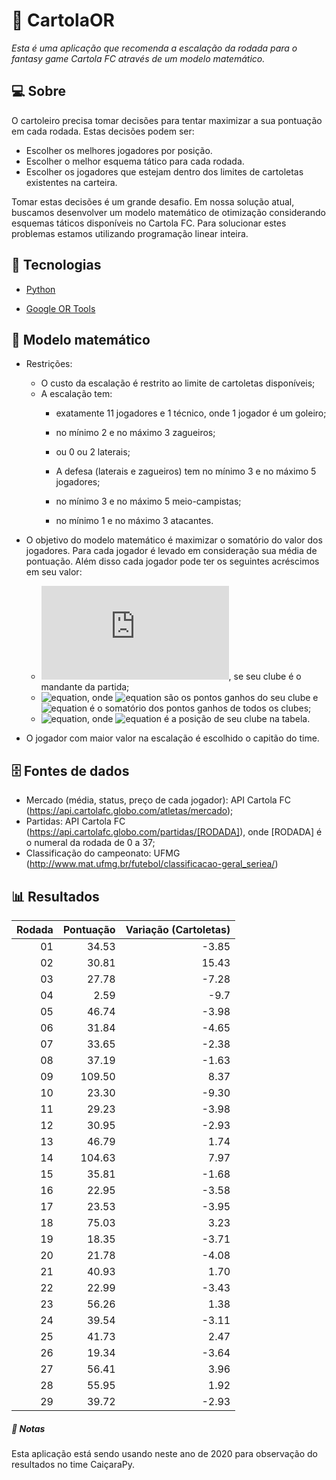 # :tophat: CartolaOR

_Esta é uma aplicação que recomenda a escalação da rodada para o fantasy game Cartola FC através de um modelo matemático._

## 💻 Sobre

O cartoleiro precisa tomar decisões para tentar maximizar a sua pontuação em cada rodada. Estas decisões podem ser:

  * Escolher os melhores jogadores por posição.
  * Escolher o melhor esquema tático para cada rodada.
  * Escolher os jogadores que estejam dentro dos limites de cartoletas existentes na carteira.

Tomar estas decisões é um grande desafio. Em nossa solução atual, buscamos desenvolver um modelo matemático de otimização considerando esquemas táticos disponíveis no Cartola FC. Para solucionar estes problemas estamos utilizando programação linear inteira.  

## 🚀 Tecnologias

*  [Python](https://www.python.org/)

*  [Google OR Tools](https://developers.google.com/optimization)

## :1234: Modelo matemático
* Restrições:
  * O custo da escalação é restrito ao limite de cartoletas disponíveis;

  - A escalação tem:
    - exatamente 11 jogadores e 1 técnico, onde 1 jogador é um goleiro;

    - no mínimo 2 e no máximo 3 zagueiros;

    - ou 0 ou 2 laterais;

    - A defesa (laterais e zagueiros) tem no mínimo 3 e no máximo 5 jogadores;

    - no mínimo 3 e no máximo 5 meio-campistas;

    - no mínimo 1 e no máximo 3 atacantes.

* O objetivo do modelo matemático é maximizar o somatório do valor dos jogadores. Para cada jogador é levado em consideração sua média de pontuação. Além disso cada jogador pode ter os seguintes acréscimos em seu valor:
  - ![equation](https://latex.codecogs.com/gif.latex?1), se seu clube é o mandante da partida;
  - ![equation](https://latex.codecogs.com/gif.latex?\frac{PG_{clube}}{P_{total}}), onde ![equation](https://latex.codecogs.com/gif.latex?PG_{clube}) são os pontos ganhos do seu clube e ![equation](https://latex.codecogs.com/gif.latex?P_{total}) é o somatório dos pontos ganhos de todos os clubes;
  - ![equation](https://latex.codecogs.com/gif.latex?2-\frac{Pos_{clube}}{10}), onde ![equation](https://latex.codecogs.com/gif.latex?Pos_{clube}) é a posição de seu clube na tabela.

* O jogador com maior valor na escalação é escolhido o capitão do time.

## :file_cabinet: Fontes de dados
* Mercado (média, status, preço de cada jogador): API Cartola FC (https://api.cartolafc.globo.com/atletas/mercado);
* Partidas: API Cartola FC (https://api.cartolafc.globo.com/partidas/[RODADA]), onde [RODADA] é o numeral da rodada de 0 a 37;
* Classificação do campeonato: UFMG (http://www.mat.ufmg.br/futebol/classificacao-geral_seriea/)

## :bar_chart: Resultados
| Rodada | Pontuação | Variação (Cartoletas)|
|--:|--:|--:|
|01|34.53|-3.85|
|02|30.81|15.43|
|03|27.78|-7.28|
|04|2.59|-9.7|
|05|46.74|-3.98|
|06|31.84|-4.65|
|07|33.65|-2.38|
|08|37.19|-1.63|
|09|109.50|8.37|
|10|23.30|-9.30|
|11|29.23|-3.98|
|12|30.95|-2.93|
|13|46.79|1.74|
|14|104.63|7.97|
|15|35.81|-1.68|
|16|22.95|-3.58|
|17|23.53|-3.95|
|18|75.03|3.23|
|19|18.35|-3.71|
|20|21.78|-4.08|
|21|40.93|1.70|
|22|22.99|-3.43|
|23|56.26|1.38|
|24|39.54|-3.11|
|25|41.73|2.47|
|26|19.34|-3.64|
|27|56.41|3.96|
|28|55.95|1.92|
|29|39.72|-2.93|

##### :paperclip: Notas

Esta aplicação está sendo usando neste ano de 2020 para observação do resultados no time CaiçaraPy.

